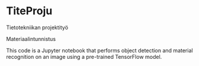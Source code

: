 # TiteProju
Tietotekniikan projektityö

Materiaalintunnistus

This code is a Jupyter notebook that performs object detection and material recognition on an image using a pre-trained TensorFlow model. 
